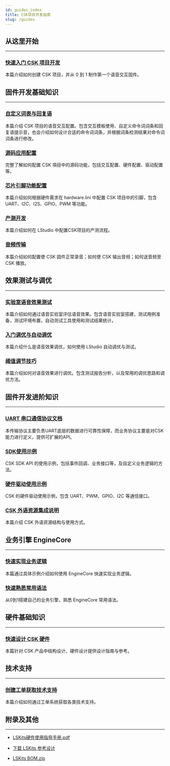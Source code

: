 ```yaml
---
id: guides_index
title: CSK项目开发指南
slug: /guides
---
```


## 从这里开始

--------------

### [快速入门 CSK 项目开发](/getting_start)

本篇介绍如何创建 CSK 项目，并从 0 到 1 制作第一个语音交互固件。


## 固件开发基础知识

-------

### [自定义词表与回复语](/vui)

本篇介绍 CSK 项目的语音交互配置。包含交互模板使用、自定义命令词词条和回复语提示音，也会介绍如何设计合适的命令词词条，并根据词条检测结果对命令词词条进行修改。

### [源码应用配置](/config_application)

完整了解如何配置 CSK 項目中的源码功能，包括交互配置、硬件配置、驱动配置等。

### [芯片引脚功能配置](/config_hardware)

本篇介绍如何根据硬件需求在 hardware.lini 中配置 CSK 项目中的引脚，包含 UART、I2C、I2S、GPIO、PWM 等功能。


### [产测开发](/factory_config)

本篇介绍如何在 LStudio 中配置CSK项目的产测流程。


### [音频传输](/audio_transmission)

本篇介绍如何配置使 CSK 固件正常录音；如何使 CSK 输出音频；如何送音频至 CSK 播放。




## 效果测试与调优

---------

### [实验室语音效果测试](/test)

本篇介绍如何通过语音实验室评估语音效果。包含语音实验室搭建，测试用例准备，测试环境布置，自动测试工具使用和测试结果统计。


### [入门调优与自动调优](/auto_optimize)
本篇介绍什么是语音效果调优，如何使用 LStudio 自动调优与测试。



### [阈值调节技巧](/optimize_skills)

本篇介绍如何对语音效果进行调优。包含测试报告分析，以及常用的调优思路和调优方法。




## 固件开发进阶知识

--------

### [UART 串口通信协议文档](/public_uart_protocol)

本传输协议主要负责UART底层的数据进行可靠性保障，而业务协议主要是对CSK能力进行定义，提供可扩展的API。


### [SDK使用示例](/csk_sdk_demo)

CSK SDK API 的使用示例，包括事件回调、业务接口等，及自定义业务逻辑的方法。



### [硬件驱动使用示例](/csk_driver_demo)


CSK 的硬件驱动使用示例，包含 UART、PWM、GPIO、I2C 等通信接口。


### [CSK 外语资源集成说明](/foreign_resources)

本篇介绍 CSK 外语资源结构与使用方式。



## 业务引擎 EngineCore

--------

### [快速实现业务逻辑](/guides/EngineCore/getting_started)

本篇通过具体示例介绍如何使用 EngineCore 快速实现业务逻辑。



### [快速熟悉常用语法](/guides/EngineCore/grammar)

从0到1搭建自己的业务引擎，熟悉 EngineCore 常用语法。


## 硬件基础知识

-------------------

### [快速设计 CSK 硬件](/hardware_guide)

本篇针对 CSK 产品中结构设计、硬件设计提供设计指南与参考。


## 技术支持

---------------------

### [创建工单获取技术支持](/cloud_project)

本篇介绍如何通过工单系统获取各类技术支持。



## 附录及其他

------------------------------------

- [LSKits硬件使用指导手册.pdf](https://open.listenai.com/resource/open/doc_resource%2F%E7%A1%AC%E4%BB%B6%E8%AE%BE%E8%AE%A1%E6%8C%87%E5%8D%97%2F%E5%8E%9F%E7%90%86%E5%9B%BE%26PCB%E8%AE%BE%E8%AE%A1%E5%8F%82%E8%80%83%2FLSKits%E7%A1%AC%E4%BB%B6%E4%BD%BF%E7%94%A8%E6%8C%87%E5%AF%BC%E6%89%8B%E5%86%8C.pdf)

- [下载 LSKits 参考设计](https://open.listenai.com/resource/open/doc_resource%2F%E7%A1%AC%E4%BB%B6%E8%AE%BE%E8%AE%A1%E6%8C%87%E5%8D%97%2F%E5%8E%9F%E7%90%86%E5%9B%BE%26PCB%E8%AE%BE%E8%AE%A1%E5%8F%82%E8%80%83%2FLSKits%E5%8F%82%E8%80%83%E8%AE%BE%E8%AE%A1.zip)

- [LSKits BOM.zip](https://open.listenai.com/resource/open/doc_resource%2F%E7%A1%AC%E4%BB%B6%E8%AE%BE%E8%AE%A1%E6%8C%87%E5%8D%97%2F%E5%8E%9F%E7%90%86%E5%9B%BE%26PCB%E8%AE%BE%E8%AE%A1%E5%8F%82%E8%80%83%2FLSKits%20BOM.zip)




